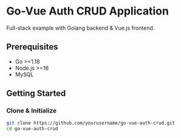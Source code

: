 # Go-Vue Auth CRUD Application

Full-stack example with Golang backend & Vue.js frontend.

## Prerequisites
- Go >=1.18
- Node.js >=16
- MySQL

## Getting Started

### Clone & Initialize
```bash
git clone https://github.com/yourusername/go-vue-auth-crud.git
cd go-vue-auth-crud